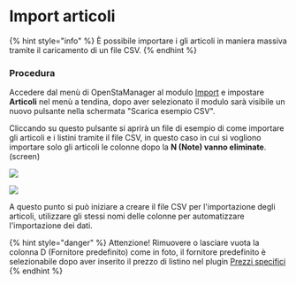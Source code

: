 # Import articoli

{% hint style="info" %}
È possibile importare i gli articoli in maniera massiva tramite il caricamento di un file CSV.
{% endhint %}

### Procedura

Accedere dal menù di OpenStaManager al modulo [Import](../../strumenti/import.md) e impostare **Articoli** nel menù a tendina, dopo aver selezionato il modulo sarà visibile un nuovo pulsante nella schermata "Scarica esempio CSV".

Cliccando su questo pulsante si aprirà un file di esempio di come importare gli articoli e i listini tramite il file CSV, in questo caso in cui si vogliono importare solo gli articoli le colonne dopo la **N (Note) vanno eliminate**.(screen)

![](https://firebasestorage.googleapis.com/v0/b/gitbook-x-prod.appspot.com/o/spaces%2F-LZJeLg23eVDvrCv74U7-887967055%2Fuploads%2Fe7Aad6qn1TB3J72HMwdI%2Ffile.png?alt=media)

![](https://firebasestorage.googleapis.com/v0/b/gitbook-x-prod.appspot.com/o/spaces%2F-LZJeLg23eVDvrCv74U7-887967055%2Fuploads%2FI3qxlMvLTYUDHCjOHE64%2Ffile.png?alt=media)

A questo punto si può iniziare a creare il file CSV per l'importazione degli articoli, utilizzare gli stessi nomi delle colonne per automatizzare l'importazione dei dati.

{% hint style="danger" %}
Attenzione! Rimuovere o lasciare vuota la colonna D (Fornitore predefinito) come in foto, il fornitore predefinito è selezionabile dopo aver inserito il prezzo di listino nel plugin [Prezzi ](https://github.com/devcode-it/openstamanager-docs/blob/master/modules/magazzino/articoli-1/broken-reference/README.md)[specifici](https://github.com/devcode-it/openstamanager-docs/blob/master/modules/magazzino/articoli-1/broken-reference/README.md)
{% endhint %}
